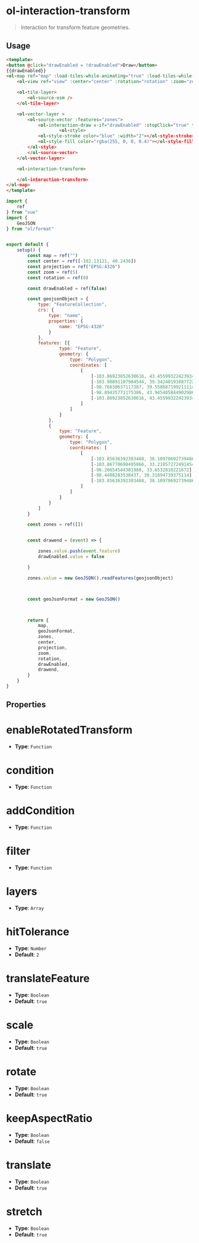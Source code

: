 # ol-interaction-transform

> Interaction for transform feature geometries.


## Usage


<script setup>
import TransformDemo from "@demos/TransformDemo.vue"
</script>

```html
<template>
<button @click="drawEnabled = !drawEnabled">Draw</button>
{{drawEnabled}}
<ol-map ref="map" :load-tiles-while-animating="true" :load-tiles-while-interacting="true" style="height: 350px">
    <ol-view ref="view" :center="center" :rotation="rotation" :zoom="zoom" :projection="projection" />

    <ol-tile-layer>
        <ol-source-osm />
    </ol-tile-layer>

    <ol-vector-layer >
        <ol-source-vector :features="zones">
            <ol-interaction-draw v-if="drawEnabled" :stopClick="true" type="Polygon" @drawend="drawend" />
                    <ol-style>
            <ol-style-stroke color="blue" :width="2"></ol-style-stroke>
            <ol-style-fill color="rgba(255, 0, 0, 0.4)"></ol-style-fill>
        </ol-style>
        </ol-source-vector>
    </ol-vector-layer>

    <ol-interaction-transform>

    </ol-interaction-transform>
</ol-map>
</template>
```

```js
import {
    ref
} from "vue"
import {
    GeoJSON
} from "ol/format"


export default {
    setup() {
        const map = ref("")
        const center = ref([-102.13121, 40.2436])
        const projection = ref("EPSG:4326")
        const zoom = ref(5)
        const rotation = ref(0)

        const drawEnabled = ref(false)

        const geojsonObject = {
            type: "FeatureCollection",
            crs: {
                type: "name",
                properties: {
                    name: "EPSG:4326"
                }
            },
            features: [{
                    type: "Feature",
                    geometry: {
                        type: "Polygon",
                        coordinates: [
                            [
                                [-103.86923852630616, 43.45599322423934],
                                [-103.90891107984544, 39.34240191087722],
                                [-98.76630637117387, 39.558687199211114],
                                [-98.89435771175386, 43.945405844902986],
                                [-103.86923852630616, 43.45599322423934]
                            ]
                        ]
                    }
                },
                {
                    type: "Feature",
                    geometry: {
                        type: "Polygon",
                        coordinates: [
                            [
                                [-103.85636392303468, 38.10970692739486],
                                [-103.86770698495866, 33.218572724914544],
                                [-98.20654544301988, 33.6532810221672],
                                [-98.4408283538437, 38.31894739375114],
                                [-103.85636392303468, 38.10970692739486]
                            ]
                        ]
                    }
                }
            ]
        }

        const zones = ref([])


        const drawend = (event) => {

            zones.value.push(event.feature)
            drawEnabled.value = false

        }

        zones.value = new GeoJSON().readFeatures(geojsonObject)



        const geoJsonFormat = new GeoJSON()



        return {
            map,
            geoJsonFormat,
            zones,
            center,
            projection,
            zoom,
            rotation,
            drawEnabled,
            drawend,
        }
    }
}
```

<ClientOnly>
<TransformDemo/>
</ClientOnly>

## Properties

# enableRotatedTransform

- **Type**: `Function`

# condition

- **Type**: `Function`

# addCondition

- **Type**: `Function`

# filter

- **Type**: `Function`

# layers

- **Type**: `Array`

# hitTolerance

- **Type**: `Number`
- **Default**: `2`


# translateFeature

- **Type**: `Boolean`
- **Default**: `true`

# scale

- **Type**: `Boolean`
- **Default**: `true`


# rotate

- **Type**: `Boolean`
- **Default**: `true`


# keepAspectRatio

- **Type**: `Boolean`
- **Default**: `false`

# translate

- **Type**: `Boolean`
- **Default**: `true`

# stretch

- **Type**: `Boolean`
- **Default**: `true`